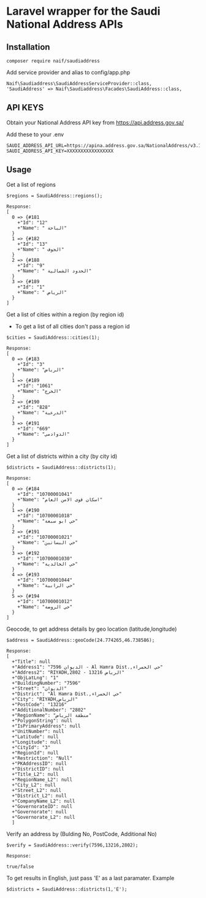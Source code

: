 # Laravel wrapper for the Saudi National Address APIs

## Installation
```
composer require naif/saudiaddress
```

Add service provider and alias to config/app.php
```
Naif\Saudiaddress\SaudiAddressServiceProvider::class,
'SaudiAddress' => Naif\Saudiaddress\Facades\SaudiAddress::class,
```
## API KEYS
Obtain your National Address API key from https://api.address.gov.sa/

Add these to your .env
```
SAUDI_ADDRESS_API_URL=https://apina.address.gov.sa/NationalAddress/v3.1
SAUDI_ADDRESS_API_KEY=XXXXXXXXXXXXXXXXX
```
## Usage

Get a list of regions
```
$regions = SaudiAddress::regions();

Response:
[
  0 => {#181
    +"Id": "12"
    +"Name": " الباحة"
  }
  1 => {#182
    +"Id": "13"
    +"Name": " الجوف"
  }
  2 => {#188
    +"Id": "9"
    +"Name": " الحدود الشمالية"
  }
  3 => {#189
    +"Id": "1"
    +"Name": " الرياض"
  }
]
```
Get a list of cities within a region (by region id)
* To get a list of all cities don't pass a region id
```
$cities = SaudiAddress::cities(1);

Response:
[
  0 => {#183
    +"Id": "3"
    +"Name": "الرياض"
  }
  1 => {#189
    +"Id": "1061"
    +"Name": "الخرج"
  }
  2 => {#190
    +"Id": "828"
    +"Name": "الدرعية"
  }
  3 => {#191
    +"Id": "669"
    +"Name": "الدوادمي"
  }
]
```

Get a list of districts within a city (by city id)

```
$districts = SaudiAddress::districts(1);

Response:
[
  0 => {#184
    +"Id": "10700001041"
    +"Name": "اسكان قوى الامن العام"
  }
  1 => {#190
    +"Id": "10700001018"
    +"Name": "حي ابو سبعة"
  }
  2 => {#191
    +"Id": "10700001021"
    +"Name": "حي البساتين"
  }
  3 => {#192
    +"Id": "10700001030"
    +"Name": "حي الخالدية"
  }
  4 => {#193
    +"Id": "10700001044"
    +"Name": "حي الرابية"
  }
  5 => {#194
    +"Id": "10700001012"
    +"Name": "حي الروضة"
  }
]
```

Geocode, to get address details by geo location (latitude,longitude)
```
$address = SaudiAddress::geoCode(24.774265,46.738586);

Response:
[
  +"Title": null
  +"Address1": "7596 الديوان - Al Hamra Dist.,حي الحمراء"
  +"Address2": "RIYADH,الرياض 13216 - 2802"
  +"ObjLatLng": "1"
  +"BuildingNumber": "7596"
  +"Street": "الديوان"
  +"District": "Al Hamra Dist.,حي الحمراء"
  +"City": "RIYADH,الرياض"
  +"PostCode": "13216"
  +"AdditionalNumber": "2802"
  +"RegionName": "منطقة الرياض"
  +"PolygonString": null
  +"IsPrimaryAddress": null
  +"UnitNumber": null
  +"Latitude": null
  +"Longitude": null
  +"CityId": "3"
  +"RegionId": null
  +"Restriction": "Null"
  +"PKAddressID": null
  +"DistrictID": null
  +"Title_L2": null
  +"RegionName_L2": null
  +"City_L2": null
  +"Street_L2": null
  +"District_L2": null
  +"CompanyName_L2": null
  +"GovernorateID": null
  +"Governorate": null
  +"Governorate_L2": null
  ]
```

Verify an address by (Bulding No, PostCode, Additional No)
```
$verify = SaudiAddress::verify(7596,13216,2802);

Response:

true/false
```
To get results in English, just pass 'E' as a last paramater.
Example
```
$districts = SaudiAddress::districts(1,'E');
```
